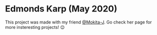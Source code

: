 # Edmonds Karp (May 2020)


This project was made with my friend [@Mokita-J](https://github.com/Mokita-J). Go check her page for more insteresting projects! :wink:
